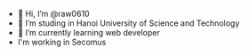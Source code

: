 - 👋 Hi, I’m @raw0610
- 👀 I’m studing in Hanoi University of Science and Technology
- 🌱 I’m currently learning web developer
- I'm working in Secomus


<!---
raw06/raw06 is a ✨ special ✨ repository because its `README.md` (this file) appears on your GitHub profile.
You can click the Preview link to take a look at your changes.
--->
